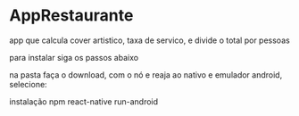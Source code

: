 # AppRestaurante
app que calcula cover artistico, taxa de servico, e divide o total por pessoas

para instalar siga os passos abaixo

na pasta faça o download, com o nó e reaja ao nativo e emulador android, selecione:

instalação npm
react-native run-android
